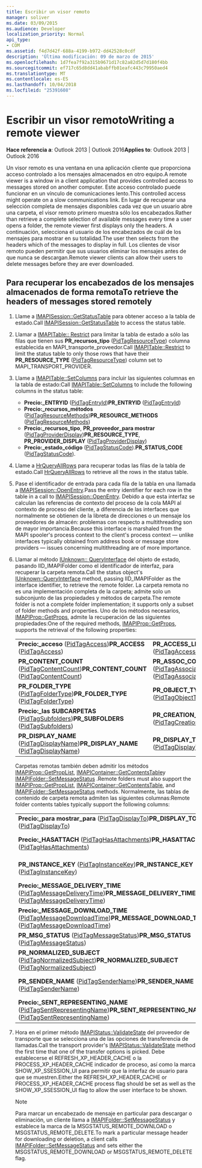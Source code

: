 ```yaml
---
title: Escribir un visor remoto
manager: soliver
ms.date: 03/09/2015
ms.audience: Developer
localization_priority: Normal
api_type:
- COM
ms.assetid: f4d7d42f-688a-4199-b972-dd42528c0cdf
description: 'Última modificación: 09 de marzo de 2015'
ms.openlocfilehash: 1d7fea7f92a315b9671d17c82a82d5d7d180f4bb
ms.sourcegitcommit: ef717c65d8dd41ababffb01eafc443c79950aed4
ms.translationtype: MT
ms.contentlocale: es-ES
ms.lasthandoff: 10/04/2018
ms.locfileid: "25391608"
---
```

# <a name="writing-a-remote-viewer"></a><span data-ttu-id="2da52-103">Escribir un visor remoto</span><span class="sxs-lookup"><span data-stu-id="2da52-103">Writing a remote viewer</span></span>

<span data-ttu-id="2da52-104">**Hace referencia a**: Outlook 2013 | Outlook 2016</span><span class="sxs-lookup"><span data-stu-id="2da52-104">**Applies to**: Outlook 2013 | Outlook 2016</span></span> 
  
<span data-ttu-id="2da52-105">Un visor remoto es una ventana en una aplicación cliente que proporciona acceso controlado a los mensajes almacenados en otro equipo.</span><span class="sxs-lookup"><span data-stu-id="2da52-105">A remote viewer is a window in a client application that provides controlled access to messages stored on another computer.</span></span> <span data-ttu-id="2da52-106">Este acceso controlado puede funcionar en un vínculo de comunicaciones lento.</span><span class="sxs-lookup"><span data-stu-id="2da52-106">This controlled access might operate on a slow communications link.</span></span> <span data-ttu-id="2da52-107">En lugar de recuperar una selección completa de mensajes disponibles cada vez que un usuario abre una carpeta, el visor remoto primero muestra sólo los encabezados.</span><span class="sxs-lookup"><span data-stu-id="2da52-107">Rather than retrieve a complete selection of available messages every time a user opens a folder, the remote viewer first displays only the headers.</span></span> <span data-ttu-id="2da52-108">A continuación, selecciona el usuario de los encabezados de cuál de los mensajes para mostrar en su totalidad.</span><span class="sxs-lookup"><span data-stu-id="2da52-108">The user then selects from the headers which of the messages to display in full.</span></span> <span data-ttu-id="2da52-109">Los clientes de visor remoto pueden permitir que sus usuarios eliminar los mensajes antes de que nunca se descargan.</span><span class="sxs-lookup"><span data-stu-id="2da52-109">Remote viewer clients can allow their users to delete messages before they are ever downloaded.</span></span> 
  
## <a name="to-retrieve-the-headers-of-messages-stored-remotely"></a><span data-ttu-id="2da52-110">Para recuperar los encabezados de los mensajes almacenados de forma remota</span><span class="sxs-lookup"><span data-stu-id="2da52-110">To retrieve the headers of messages stored remotely</span></span>
  
1. <span data-ttu-id="2da52-111">Llame a [IMAPISession::GetStatusTable](imapisession-getstatustable.md) para obtener acceso a la tabla de estado.</span><span class="sxs-lookup"><span data-stu-id="2da52-111">Call [IMAPISession::GetStatusTable](imapisession-getstatustable.md) to access the status table.</span></span> 
    
2. <span data-ttu-id="2da52-112">Llamar a [IMAPITable:: Restrict](imapitable-restrict.md) para limitar la tabla de estado a sólo las filas que tienen sus **PR\_recursos\_tipo** ([PidTagResourceType](pidtagresourcetype-canonical-property.md)) columna establecida en MAPI\_transporte\_proveedor.</span><span class="sxs-lookup"><span data-stu-id="2da52-112">Call [IMAPITable::Restrict](imapitable-restrict.md) to limit the status table to only those rows that have their **PR\_RESOURCE\_TYPE** ([PidTagResourceType](pidtagresourcetype-canonical-property.md)) column set to MAPI\_TRANSPORT\_PROVIDER.</span></span> 
    
3. <span data-ttu-id="2da52-113">Llame a [IMAPITable::SetColumns](imapitable-setcolumns.md) para incluir las siguientes columnas en la tabla de estado:</span><span class="sxs-lookup"><span data-stu-id="2da52-113">Call [IMAPITable::SetColumns](imapitable-setcolumns.md) to include the following columns in the status table:</span></span> 
   - <span data-ttu-id="2da52-114">**Precio:\_ENTRYID** ([PidTagEntryId](pidtagentryid-canonical-property.md))</span><span class="sxs-lookup"><span data-stu-id="2da52-114">**PR\_ENTRYID** ([PidTagEntryId](pidtagentryid-canonical-property.md))</span></span>
   - <span data-ttu-id="2da52-115">**Precio:\_recursos\_métodos** ([PidTagResourceMethods](pidtagresourcemethods-canonical-property.md))</span><span class="sxs-lookup"><span data-stu-id="2da52-115">**PR\_RESOURCE\_METHODS** ([PidTagResourceMethods](pidtagresourcemethods-canonical-property.md))</span></span>
   - <span data-ttu-id="2da52-116">**Precio:\_recursos\_tipo**, **PR\_proveedor\_para mostrar** ([PidTagProviderDisplay](pidtagproviderdisplay-canonical-property.md))</span><span class="sxs-lookup"><span data-stu-id="2da52-116">**PR\_RESOURCE\_TYPE**, **PR\_PROVIDER\_DISPLAY** ([PidTagProviderDisplay](pidtagproviderdisplay-canonical-property.md))</span></span>
   - <span data-ttu-id="2da52-117">**Precio:\_estado\_código** ([PidTagStatusCode](pidtagstatuscode-canonical-property.md)).</span><span class="sxs-lookup"><span data-stu-id="2da52-117">**PR\_STATUS\_CODE** ([PidTagStatusCode](pidtagstatuscode-canonical-property.md)).</span></span>
    
4. <span data-ttu-id="2da52-118">Llame a [HrQueryAllRows](hrqueryallrows.md) para recuperar todas las filas de la tabla de estado.</span><span class="sxs-lookup"><span data-stu-id="2da52-118">Call [HrQueryAllRows](hrqueryallrows.md) to retrieve all the rows in the status table.</span></span> 
    
5. <span data-ttu-id="2da52-119">Pase el identificador de entrada para cada fila de la tabla en una llamada a [IMAPISession::OpenEntry](imapisession-openentry.md).</span><span class="sxs-lookup"><span data-stu-id="2da52-119">Pass the entry identifier for each row in the table in a call to [IMAPISession::OpenEntry](imapisession-openentry.md).</span></span> <span data-ttu-id="2da52-120">Debido a que esta interfaz se calculan las referencias de contexto del proceso de la cola MAPI al contexto de proceso del cliente, a diferencia de las interfaces que normalmente se obtienen de la libreta de direcciones o un mensaje los proveedores de almacén: problemas con respecto a multithreading son de mayor importancia.</span><span class="sxs-lookup"><span data-stu-id="2da52-120">Because this interface is marshaled from the MAPI spooler's process context to the client's process context — unlike interfaces typically obtained from address book or message store providers — issues concerning multithreading are of more importance.</span></span> 
    
6. <span data-ttu-id="2da52-121">Llamar al método [IUnknown:: QueryInterface](https://msdn.microsoft.com/library/54d5ff80-18db-43f2-b636-f93ac053146d.aspx) del objeto de estado, pasando IID_IMAPIFolder como el identificador de interfaz, para recuperar la carpeta remota.</span><span class="sxs-lookup"><span data-stu-id="2da52-121">Call the status object's [IUnknown::QueryInterface](https://msdn.microsoft.com/library/54d5ff80-18db-43f2-b636-f93ac053146d.aspx) method, passing IID_IMAPIFolder as the interface identifier, to retrieve the remote folder.</span></span> <span data-ttu-id="2da52-122">La carpeta remota no es una implementación completa de la carpeta; admite solo un subconjunto de las propiedades y métodos de carpeta.</span><span class="sxs-lookup"><span data-stu-id="2da52-122">The remote folder is not a complete folder implementation; it supports only a subset of folder methods and properties.</span></span> <span data-ttu-id="2da52-123">Uno de los métodos necesarios, [IMAPIProp::GetProps](imapiprop-getprops.md), admite la recuperación de las siguientes propiedades:</span><span class="sxs-lookup"><span data-stu-id="2da52-123">One of the required methods, [IMAPIProp::GetProps](imapiprop-getprops.md), supports the retrieval of the following properties:</span></span>
    
    |||
    |:-----|:-----|
    |<span data-ttu-id="2da52-124">**Precio:\_acceso** ([PidTagAccess](pidtagaccess-canonical-property.md))</span><span class="sxs-lookup"><span data-stu-id="2da52-124">**PR\_ACCESS** ([PidTagAccess](pidtagaccess-canonical-property.md))</span></span>  <br/> |<span data-ttu-id="2da52-125">**PR_ACCESS_LEVEL** ([PidTagAccessLevel](pidtagaccesslevel-canonical-property.md))</span><span class="sxs-lookup"><span data-stu-id="2da52-125">**PR_ACCESS_LEVEL** ([PidTagAccessLevel](pidtagaccesslevel-canonical-property.md))</span></span>  <br/> |
    |<span data-ttu-id="2da52-126">**PR_CONTENT_COUNT** ([PidTagContentCount](pidtagcontentcount-canonical-property.md))</span><span class="sxs-lookup"><span data-stu-id="2da52-126">**PR_CONTENT_COUNT** ([PidTagContentCount](pidtagcontentcount-canonical-property.md))</span></span>  <br/> |<span data-ttu-id="2da52-127">**PR_ASSOC_CONTENT_COUNT** ([PidTagAssociatedContentCount](pidtagassociatedcontentcount-canonical-property.md))</span><span class="sxs-lookup"><span data-stu-id="2da52-127">**PR_ASSOC_CONTENT_COUNT** ([PidTagAssociatedContentCount](pidtagassociatedcontentcount-canonical-property.md))</span></span>  <br/> |
    |<span data-ttu-id="2da52-128">**PR_FOLDER_TYPE** ([PidTagFolderType](pidtagfoldertype-canonical-property.md))</span><span class="sxs-lookup"><span data-stu-id="2da52-128">**PR_FOLDER_TYPE** ([PidTagFolderType](pidtagfoldertype-canonical-property.md))</span></span>  <br/> |<span data-ttu-id="2da52-129">**PR_OBJECT_TYPE** ([PidTagObjectType](pidtagobjecttype-canonical-property.md))</span><span class="sxs-lookup"><span data-stu-id="2da52-129">**PR_OBJECT_TYPE** ([PidTagObjectType](pidtagobjecttype-canonical-property.md))</span></span>  <br/> |
    |<span data-ttu-id="2da52-130">**Precio:\_las SUBCARPETAS** ([PidTagSubfolders](pidtagsubfolders-canonical-property.md))</span><span class="sxs-lookup"><span data-stu-id="2da52-130">**PR\_SUBFOLDERS** ([PidTagSubfolders](pidtagsubfolders-canonical-property.md))</span></span>  <br/> |<span data-ttu-id="2da52-131">**PR_CREATION_TIME** ([PidTagCreationTime](pidtagcreationtime-canonical-property.md))</span><span class="sxs-lookup"><span data-stu-id="2da52-131">**PR_CREATION_TIME** ([PidTagCreationTime](pidtagcreationtime-canonical-property.md))</span></span>  <br/> |
    |<span data-ttu-id="2da52-132">**PR_DISPLAY_NAME** ([PidTagDisplayName](pidtagdisplayname-canonical-property.md))</span><span class="sxs-lookup"><span data-stu-id="2da52-132">**PR_DISPLAY_NAME** ([PidTagDisplayName](pidtagdisplayname-canonical-property.md))</span></span>  <br/> |<span data-ttu-id="2da52-133">**PR_DISPLAY_TYPE** ([PidTagDisplayType](pidtagdisplaytype-canonical-property.md))</span><span class="sxs-lookup"><span data-stu-id="2da52-133">**PR_DISPLAY_TYPE** ([PidTagDisplayType](pidtagdisplaytype-canonical-property.md))</span></span>  <br/> |
    
    <span data-ttu-id="2da52-134">Carpetas remotas también deben admitir los métodos [IMAPIProp::GetPropList](imapiprop-getproplist.md), [IMAPIContainer::GetContentsTable](imapicontainer-getcontentstable.md)y [IMAPIFolder::SetMessageStatus](imapifolder-setmessagestatus.md) .</span><span class="sxs-lookup"><span data-stu-id="2da52-134">Remote folders must also support the [IMAPIProp::GetPropList](imapiprop-getproplist.md), [IMAPIContainer::GetContentsTable](imapicontainer-getcontentstable.md), and [IMAPIFolder::SetMessageStatus](imapifolder-setmessagestatus.md) methods.</span></span> <span data-ttu-id="2da52-135">Normalmente, las tablas de contenido de carpeta remota admiten las siguientes columnas:</span><span class="sxs-lookup"><span data-stu-id="2da52-135">Remote folder contents tables typically support the following columns:</span></span> 
        
    |||
    |:-----|:-----|
    |<span data-ttu-id="2da52-136">**Precio:\_para mostrar\_para** ([PidTagDisplayTo](pidtagdisplayto-canonical-property.md))</span><span class="sxs-lookup"><span data-stu-id="2da52-136">**PR\_DISPLAY\_TO** ([PidTagDisplayTo](pidtagdisplayto-canonical-property.md))</span></span>  <br/> |<span data-ttu-id="2da52-137">**Precio:\_ENTRYID**</span><span class="sxs-lookup"><span data-stu-id="2da52-137">**PR\_ENTRYID**</span></span> <br/> |
    |<span data-ttu-id="2da52-138">**Precio:\_HASATTACH** ([PidTagHasAttachments](pidtaghasattachments-canonical-property.md))</span><span class="sxs-lookup"><span data-stu-id="2da52-138">**PR\_HASATTACH** ([PidTagHasAttachments](pidtaghasattachments-canonical-property.md))</span></span>  <br/> |<span data-ttu-id="2da52-139">**PR_IMPORTANCE** ([PidTagImportance](pidtagimportance-canonical-property.md))</span><span class="sxs-lookup"><span data-stu-id="2da52-139">**PR_IMPORTANCE** ([PidTagImportance](pidtagimportance-canonical-property.md))</span></span>  <br/> |
    |<span data-ttu-id="2da52-140">**PR_INSTANCE_KEY** ([PidTagInstanceKey](pidtaginstancekey-canonical-property.md))</span><span class="sxs-lookup"><span data-stu-id="2da52-140">**PR_INSTANCE_KEY** ([PidTagInstanceKey](pidtaginstancekey-canonical-property.md))</span></span>  <br/> |<span data-ttu-id="2da52-141">**PR_MESSAGE_CLASS** ([PidTagMessageClass](pidtagmessageclass-canonical-property.md))</span><span class="sxs-lookup"><span data-stu-id="2da52-141">**PR_MESSAGE_CLASS** ([PidTagMessageClass](pidtagmessageclass-canonical-property.md))</span></span>  <br/> |
    |<span data-ttu-id="2da52-142">**Precio:\_MESSAGE_DELIVERY_TIME** ([PidTagMessageDeliveryTime](pidtagmessagedeliverytime-canonical-property.md))</span><span class="sxs-lookup"><span data-stu-id="2da52-142">**PR\_MESSAGE_DELIVERY_TIME** ([PidTagMessageDeliveryTime](pidtagmessagedeliverytime-canonical-property.md))</span></span>  <br/> |<span data-ttu-id="2da52-143">**PR_MESSAGE_FLAGS** ([PidTagMessageFlags](pidtagmessageflags-canonical-property.md))</span><span class="sxs-lookup"><span data-stu-id="2da52-143">**PR_MESSAGE_FLAGS** ([PidTagMessageFlags](pidtagmessageflags-canonical-property.md))</span></span>  <br/> |
    |<span data-ttu-id="2da52-144">**Precio:\_MESSAGE_DOWNLOAD_TIME** ([PidTagMessageDownloadTime](pidtagmessagedownloadtime-canonical-property.md))</span><span class="sxs-lookup"><span data-stu-id="2da52-144">**PR\_MESSAGE_DOWNLOAD_TIME** ([PidTagMessageDownloadTime](pidtagmessagedownloadtime-canonical-property.md))</span></span>  <br/> |<span data-ttu-id="2da52-145">**PR_MESSAGE_SIZE** ([PidTagMessageSize](pidtagmessagesize-canonical-property.md))</span><span class="sxs-lookup"><span data-stu-id="2da52-145">**PR_MESSAGE_SIZE** ([PidTagMessageSize](pidtagmessagesize-canonical-property.md))</span></span>  <br/> |
    |<span data-ttu-id="2da52-146">**PR_MSG_STATUS** ([PidTagMessageStatus](pidtagmessagestatus-canonical-property.md))</span><span class="sxs-lookup"><span data-stu-id="2da52-146">**PR_MSG_STATUS** ([PidTagMessageStatus](pidtagmessagestatus-canonical-property.md))</span></span>  <br/> |<span data-ttu-id="2da52-147">**PR_OBJECT_TYPE**</span><span class="sxs-lookup"><span data-stu-id="2da52-147">**PR_OBJECT_TYPE**</span></span> <br/> |
    |<span data-ttu-id="2da52-148">**PR_NORMALIZED_SUBJECT** ([PidTagNormalizedSubject](pidtagnormalizedsubject-canonical-property.md))</span><span class="sxs-lookup"><span data-stu-id="2da52-148">**PR_NORMALIZED_SUBJECT** ([PidTagNormalizedSubject](pidtagnormalizedsubject-canonical-property.md))</span></span>  <br/> |<span data-ttu-id="2da52-149">**PR_PRIORITY** ([PidTagPriority](pidtagpriority-canonical-property.md))</span><span class="sxs-lookup"><span data-stu-id="2da52-149">**PR_PRIORITY** ([PidTagPriority](pidtagpriority-canonical-property.md))</span></span>  <br/> |
    |<span data-ttu-id="2da52-150">**PR_SENDER_NAME** ([PidTagSenderName](pidtagsendername-canonical-property.md))</span><span class="sxs-lookup"><span data-stu-id="2da52-150">**PR_SENDER_NAME** ([PidTagSenderName](pidtagsendername-canonical-property.md))</span></span>  <br/> |<span data-ttu-id="2da52-151">**PR_SENSITIVITY** ([PidTagSensitivity](pidtagsensitivity-canonical-property.md))</span><span class="sxs-lookup"><span data-stu-id="2da52-151">**PR_SENSITIVITY** ([PidTagSensitivity](pidtagsensitivity-canonical-property.md))</span></span>  <br/> |
    |<span data-ttu-id="2da52-152">**Precio:\_SENT_REPRESENTING_NAME** ([PidTagSentRepresentingName](pidtagsentrepresentingname-canonical-property.md))</span><span class="sxs-lookup"><span data-stu-id="2da52-152">**PR\_SENT_REPRESENTING_NAME** ([PidTagSentRepresentingName](pidtagsentrepresentingname-canonical-property.md))</span></span>  <br/> |<span data-ttu-id="2da52-153">**PR_SUBJECT** ([PidTagSubject](pidtagsubject-canonical-property.md))</span><span class="sxs-lookup"><span data-stu-id="2da52-153">**PR_SUBJECT** ([PidTagSubject](pidtagsubject-canonical-property.md))</span></span>  <br/> |
   
7. <span data-ttu-id="2da52-154">Hora en el primer método [IMAPIStatus::ValidateState](imapistatus-validatestate.md) del proveedor de transporte que se selecciona una de las opciones de transferencia de llamadas.</span><span class="sxs-lookup"><span data-stu-id="2da52-154">Call the transport provider's [IMAPIStatus::ValidateState](imapistatus-validatestate.md) method the first time that one of the transfer options is picked.</span></span> <span data-ttu-id="2da52-155">Debe establecerse el REFRESH_XP_HEADER_CACHE o la PROCESS_XP_HEADER_CACHE indicador de proceso, así como la marca SHOW_XP_SSESSION_UI para permitir que la interfaz de usuario para que se muestren.</span><span class="sxs-lookup"><span data-stu-id="2da52-155">Either the REFRESH_XP_HEADER_CACHE or PROCESS_XP_HEADER_CACHE process flag should be set as well as the SHOW_XP_SSESSION_UI flag to allow the user interface to be shown.</span></span> 
    
   > [!NOTE]
   > <span data-ttu-id="2da52-156">Para marcar un encabezado de mensaje en particular para descargar o eliminación, un cliente llama a [IMAPIFolder::SetMessageStatus](imapifolder-setmessagestatus.md) y establece la marca de la MSGSTATUS_REMOTE_DOWNLOAD o MSGSTATUS_REMOTE_DELETE.</span><span class="sxs-lookup"><span data-stu-id="2da52-156">To mark a particular message header for downloading or deletion, a client calls [IMAPIFolder::SetMessageStatus](imapifolder-setmessagestatus.md) and sets either the MSGSTATUS_REMOTE_DOWNLOAD or MSGSTATUS_REMOTE_DELETE flag.</span></span> 
  

